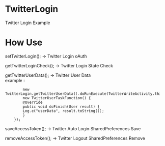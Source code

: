 # TwitterLogin
Twitter Login Example

# How Use
setTwitterLogin();
-> Twitter Login oAuth

getTwitterLoginCheck();
-> Twitter Login State Check

getTwitterUserData();
-> Twitter User Data
<BR>
example : 


			new TwitterLogin.getTwitterUserData().doRunExecute(TwitterWriteActivity.this, 
			new TwitterUserTaskFunction() {
			@Override
			public void doFinish(User result) {
  			Log.e("userData", result.toString());
			}
		});

saveAccessToken();
-> Twitter Auto Login SharedPreferences Save

removeAccessToken();
-> Twitter Logout SharedPreferences Remove
